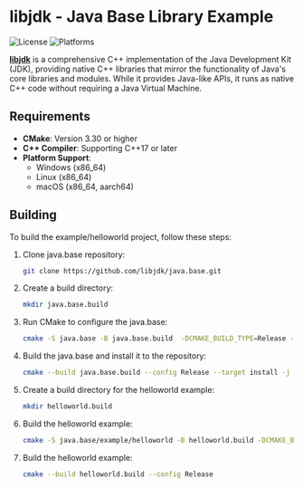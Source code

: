 # libjdk - Java Base Library Example

![License](https://img.shields.io/badge/license-GPL%20v2%20with%20Classpath%20Exception-green.svg)
![Platforms](https://img.shields.io/badge/platforms-Windows%20|%20Linux%20|%20macOS-lightgrey.svg)

[**libjdk**](https://github.com/libjdk/libjdk) is a comprehensive C++ implementation of the Java Development Kit (JDK), providing native C++ libraries that mirror the functionality of Java's core libraries and modules. While it provides Java-like APIs, it runs as native C++ code without requiring a Java Virtual Machine.

## Requirements

- **CMake**: Version 3.30 or higher
- **C++ Compiler**: Supporting C++17 or later
- **Platform Support**:
  - Windows (x86_64)
  - Linux (x86_64)
  - macOS (x86_64, aarch64)

## Building

To build the example/helloworld project, follow these steps:

1. Clone java.base repository:
   ```sh
   git clone https://github.com/libjdk/java.base.git
   ```

2. Create a build directory:
   ```sh
   mkdir java.base.build
   ```

3. Run CMake to configure the java.base:
   ```sh
   cmake -S java.base -B java.base.build  -DCMAKE_BUILD_TYPE=Release -DINSTALL_TO_REPO=ON
   ```

4. Build the java.base and install it to the repository:
   ```sh
   cmake --build java.base.build --config Release --target install -j 8
   ```

5. Create a build directory for the helloworld example:
   ```sh
   mkdir helloworld.build
   ```
6. Build the helloworld example:
   ```sh
   cmake -S java.base/example/helloworld -B helloworld.build -DCMAKE_BUILD_TYPE=Release
   ```

7. Build the helloworld example:
   ```sh
   cmake --build helloworld.build --config Release
   ```